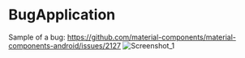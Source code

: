 # BugApplication
Sample of a bug: https://github.com/material-components/material-components-android/issues/2127
![Screenshot_1](https://user-images.githubusercontent.com/7223498/117011297-fa35f980-aced-11eb-8a8f-c8199a3f61f1.png)
